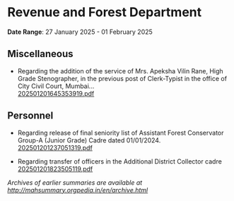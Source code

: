 # Revenue and Forest Department

**Date Range**: 27 January 2025 - 01 February 2025


## Miscellaneous
- Regarding the addition of the service of Mrs. Apeksha Vilin Rane, High Grade Stenographer, in the previous post of Clerk-Typist in the office of City Civil Court, Mumbai...\
  [202501201645353919.pdf](https://gr.maharashtra.gov.in/Site/Upload/Government%20Resolutions/English/202501201645353919.pdf)

## Personnel
- Regarding release of final seniority list of Assistant Forest Conservator Group-A (Junior Grade) Cadre dated 01/01/2024.\
  [202501201237051319.pdf](https://gr.maharashtra.gov.in/Site/Upload/Government%20Resolutions/English/202501201237051319.pdf)

- Regarding transfer of officers in the Additional District Collector cadre\
  [202501201823505119.pdf](https://gr.maharashtra.gov.in/Site/Upload/Government%20Resolutions/English/202501201823505119.pdf)


*Archives of earlier summaries are available at http://mahsummary.orgpedia.in/en/archive.html*